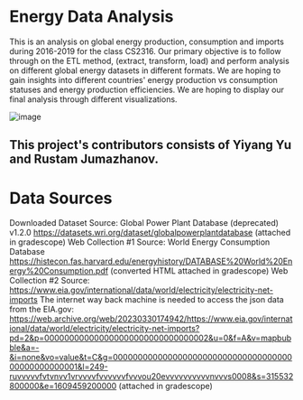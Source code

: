 # Energy Data Analysis

This is an analysis on global energy production, consumption and imports during 2016-2019 for the class CS2316. 
Our primary objective is to follow through on the ETL method, (extract, transform, load) and perform analysis on different global energy datasets in different formats.
We are hoping to gain insights into different countries' energy production vs consumption statuses and energy production efficiencies. 
We are hoping to display our final analysis through different visualizations.

![image](https://github.com/yuy3y/EnergyDataAnalysis/assets/59656983/8b7d0974-559e-452d-a21c-d61ec2d2e0ba)



## This project's contributors consists of Yiyang Yu and Rustam Jumazhanov.

# Data Sources

Downloaded Dataset Source: Global Power Plant Database (deprecated) v1.2.0 https://datasets.wri.org/dataset/globalpowerplantdatabase (attached in gradescope)
Web Collection #1 Source: World Energy Consumption Database https://histecon.fas.harvard.edu/energyhistory/DATABASE%20World%20Energy%20Consumption.pdf (converted HTML attached in gradescope)
Web Collection #2 Source: https://www.eia.gov/international/data/world/electricity/electricity-net-imports The internet way back machine is needed to access the json data from the EIA.gov: https://web.archive.org/web/20230330174942/https://www.eia.gov/international/data/world/electricity/electricity-net-imports?pd=2&p=000000000000000000000000000000002&u=0&f=A&v=mapbubble&a=-&i=none&vo=value&t=C&g=00000000000000000000000000000000000000000000000001&l=249-ruvvvvvfvtvnvv1vrvvvvfvvvvvvfvvvou20evvvvvvvvvvnvvvs0008&s=315532800000&e=1609459200000 (attached in gradescope)
